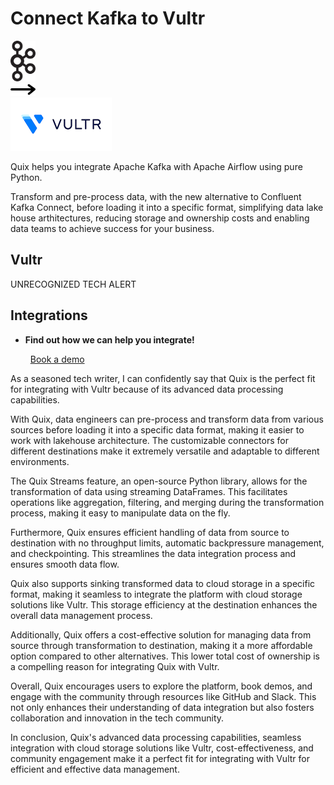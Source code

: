 # Connect Kafka to Vultr

<div class="connect-images cards blog-grid-card" markdown>
<div>
<img src="../images/kafka_logo.png" width="40px" />
</div>
<div>
<img src="../images/arrow.svg" width="40px" />
</div>
<div>
<img src="./images/vultr_1.jpg" />
</div>
</div>

Quix helps you integrate Apache Kafka with Apache Airflow using pure Python.

Transform and pre-process data, with the new alternative to Confluent Kafka Connect, before loading it into a specific format, simplifying data lake house arthitectures, reducing storage and ownership costs and enabling data teams to achieve success for your business.

## Vultr

UNRECOGNIZED TECH ALERT

## Integrations

<div class="grid cards" markdown>

- __Find out how we can help you integrate!__

    <a class="md-button md-button--primary" href="https://share.hsforms.com/1iW0TmZzKQMChk0lxd_tGiw4yjw2?__hstc=175542013.2303933fbd746c0ac86d9ccbe9bc9100.1728383268831.1729603416735.1729620918855.31&__hssc=175542013.1.1729620918855&__hsfp=2132701734" target="_blank" style="margin:.5rem;">Book a demo</a>

</div>


As a seasoned tech writer, I can confidently say that Quix is the perfect fit for integrating with Vultr because of its advanced data processing capabilities. 

With Quix, data engineers can pre-process and transform data from various sources before loading it into a specific data format, making it easier to work with lakehouse architecture. The customizable connectors for different destinations make it extremely versatile and adaptable to different environments.

The Quix Streams feature, an open-source Python library, allows for the transformation of data using streaming DataFrames. This facilitates operations like aggregation, filtering, and merging during the transformation process, making it easy to manipulate data on the fly.

Furthermore, Quix ensures efficient handling of data from source to destination with no throughput limits, automatic backpressure management, and checkpointing. This streamlines the data integration process and ensures smooth data flow.

Quix also supports sinking transformed data to cloud storage in a specific format, making it seamless to integrate the platform with cloud storage solutions like Vultr. This storage efficiency at the destination enhances the overall data management process.

Additionally, Quix offers a cost-effective solution for managing data from source through transformation to destination, making it a more affordable option compared to other alternatives. This lower total cost of ownership is a compelling reason for integrating Quix with Vultr.

Overall, Quix encourages users to explore the platform, book demos, and engage with the community through resources like GitHub and Slack. This not only enhances their understanding of data integration but also fosters collaboration and innovation in the tech community. 

In conclusion, Quix's advanced data processing capabilities, seamless integration with cloud storage solutions like Vultr, cost-effectiveness, and community engagement make it a perfect fit for integrating with Vultr for efficient and effective data management.

